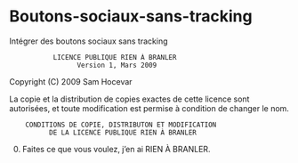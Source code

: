 Boutons-sociaux-sans-tracking
=============================

Intégrer des boutons sociaux sans tracking

               LICENCE PUBLIQUE RIEN À BRANLER
                     Version 1, Mars 2009

Copyright (C) 2009 Sam Hocevar

La copie et la distribution de copies exactes de cette licence sont
autorisées, et toute modification est permise à condition de changer
le nom. 

        CONDITIONS DE COPIE, DISTRIBUTON ET MODIFICATION
              DE LA LICENCE PUBLIQUE RIEN À BRANLER

 0. Faites ce que vous voulez, j’en ai RIEN À BRANLER.
